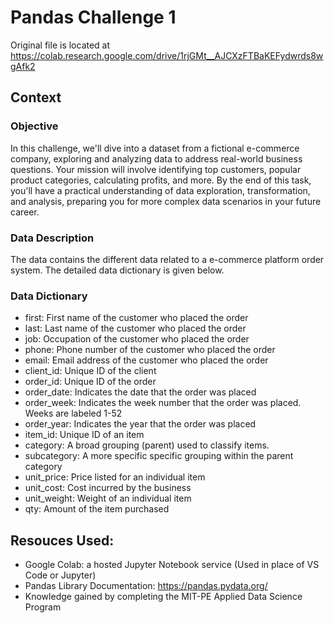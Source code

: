 # Pandas Challenge 1

Original file is located at
    https://colab.research.google.com/drive/1rjGMt__AJCXzFTBaKEFydwrds8wgAfk2

## **Context**

### Objective

In this challenge, we'll dive into a dataset from a fictional e-commerce company, exploring and analyzing data to address real-world business questions. Your mission will involve identifying top customers, popular product categories, calculating profits, and more. By the end of this task, you'll have a practical understanding of data exploration, transformation, and analysis, preparing you for more complex data scenarios in your future career.

### Data Description

The data contains the different data related to a e-commerce platform order system. The detailed data dictionary is given below.

### Data Dictionary

* first: First name of the customer who placed the order
* last: Last name of the customer who placed the order
* job: Occupation of the customer who placed the order
* phone: Phone number of the customer who placed the order
* email: Email address of the customer who placed the order
* client_id: Unique ID of the client
* order_id: Unique ID of the order
* order_date: Indicates the date that the order was placed
* order_week: Indicates the week number that the order was placed. Weeks are labeled 1-52
* order_year: Indicates the year that the order was placed
* item_id: Unique ID of an item
* category: A broad grouping (parent) used to classify items.
* subcategory: A more specific specific grouping within the parent category
* unit_price: Price listed for an individual item
* unit_cost: Cost incurred by the business
* unit_weight: Weight of an individual item
* qty:  Amount of the item purchased


## Resouces Used:
- Google Colab: a hosted Jupyter Notebook service (Used in place of VS Code or Jupyter)
- Pandas Library Documentation: https://pandas.pydata.org/
- Knowledge gained by completing the MIT-PE Applied Data Science Program
